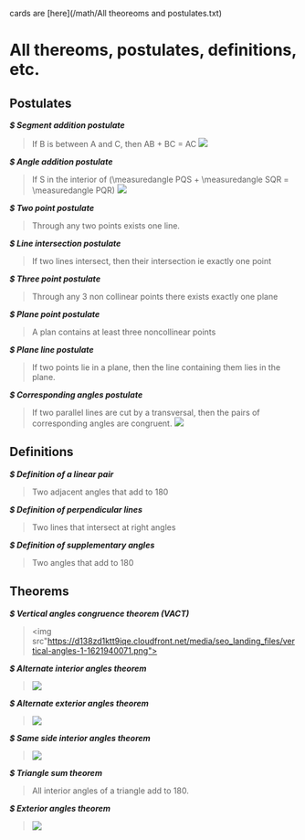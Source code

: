 cards are [here](/math/All theoreoms and postulates.txt)
# All thereoms, postulates, definitions, etc.

## Postulates

***$ Segment addition postulate***
> If B is between A and C, then AB + BC = AC
> <img src="https://study.com/cimages/multimages/16/segment_addition_postulate-_diagram_1.png">

***$ Angle addition postulate***
> If S in the interior of \(\measuredangle PQS + \measuredangle SQR = \measuredangle PQR\)
> <img src="https://d138zd1ktt9iqe.cloudfront.net/media/seo_landing_files/angle-addition-postulate-1633338379.pngv">

***$ Two point postulate***
> Through any two points exists one line.

***$ Line intersection postulate***
> If two lines intersect, then their intersection ie exactly one point

***$ Three point postulate***
> Through any 3 non collinear points there exists exactly one plane

***$ Plane point postulate***
> A plan contains at least three noncollinear points

***$ Plane line postulate***
> If two points lie in a plane, then the line containing them lies in the plane.

***$ Corresponding angles postulate***
> If two parallel lines are cut by a transversal, then the pairs of corresponding angles are congruent.
> <img src="https://d138zd1ktt9iqe.cloudfront.net/media/seo_landing_files/corresponding-angles-theorem-1619517679.png">

## Definitions

***$ Definition of a linear pair***
> Two adjacent angles that add to 180

***$ Definition of perpendicular lines***
> Two lines that intersect at right angles

***$ Definition of supplementary angles***
> Two angles that add to 180

## Theorems

***$ Vertical angles congruence theorem (VACT)***
> <img src"https://d138zd1ktt9iqe.cloudfront.net/media/seo_landing_files/vertical-angles-1-1621940071.png">

***$ Alternate interior angles theorem***
> <img src="https://d138zd1ktt9iqe.cloudfront.net/media/seo_landing_files/alternate-interior-angles-theorem-01-1631793110.png">

***$ Alternate exterior angles theorem***
> <img src="https://embed-ssl.wistia.com/deliveries/a05d03e5eb6f3e971df68670148135ed.webp?image_crop_resized=1280x720">

***$ Same side interior angles theorem***
> <img src="https://dr282zn36sxxg.cloudfront.net/datastreams/f-d%3A91ce9eaa5c4a427538d80d88915519d0a21cfbabb9534f1f08cb0850%2BIMAGE_TINY%2BIMAGE_TINY.1">

***$ Triangle sum theorem***
> All interior angles of a triangle add to 180.

***$ Exterior angles theorem***
> <img src="https://d138zd1ktt9iqe.cloudfront.net/media/seo_landing_files/exterior-angle-theorem-1620303575.png">
